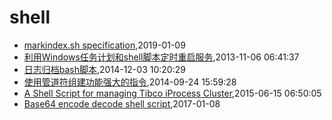 # shell
* [markindex.sh specification](/markindex),2019-01-09
* [利用Windows任务计划和shell脚本定时重启服务](/2013/2013-11-06-using-schedule-job-to-auto-start-service),2013-11-06 06:41:37
* [日志归档bash脚本](/2014/2014-12-03-shell-for-log-achive),2014-12-03 10:20:29
* [使用管道符组建功能强大的指令](/2014/2014-09-24-using-pipe-operator-to-impl-powful-commands),2014-09-24 15:59:28
* [A Shell Script for managing Tibco iProcess Cluster](/2015/2015-06-15-a-shell-script-for-managing-tibco-iprocess-cluster),2015-06-15 06:50:05
* [Base64 encode decode shell script](/2017/2017-01-08-base64-encode-decode-shell),2017-01-08
